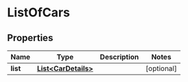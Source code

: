 # ListOfCars

## Properties
Name | Type | Description | Notes
------------ | ------------- | ------------- | -------------
**list** | [**List&lt;CarDetails&gt;**](CarDetails.md) |  |  [optional]
